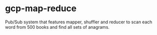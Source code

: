 # gcp-map-reduce
Pub/Sub system that features mapper, shuffler and reducer to scan each word from 500 books and find all sets of anagrams.
